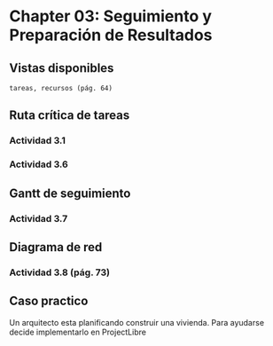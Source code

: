 # Chapter 03: Seguimiento y Preparación de Resultados 

## Vistas disponibles
    tareas, recursos (pág. 64)

## Ruta crítica de tareas 

### Actividad 3.1

### Actividad 3.6

## Gantt de seguimiento

### Actividad 3.7

## Diagrama de red 

### Actividad 3.8 (pág. 73)

## Caso practico

Un arquitecto esta planificando construir una vivienda. Para ayudarse decide implementarlo en ProjectLibre

